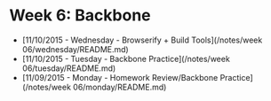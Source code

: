 # Week 6: Backbone

* [11/10/2015 - Wednesday - Browserify + Build Tools](/notes/week 06/wednesday/README.md)
* [11/10/2015 - Tuesday - Backbone Practice](/notes/week 06/tuesday/README.md)
* [11/09/2015 - Monday - Homework Review/Backbone Practice](/notes/week 06/monday/README.md)

